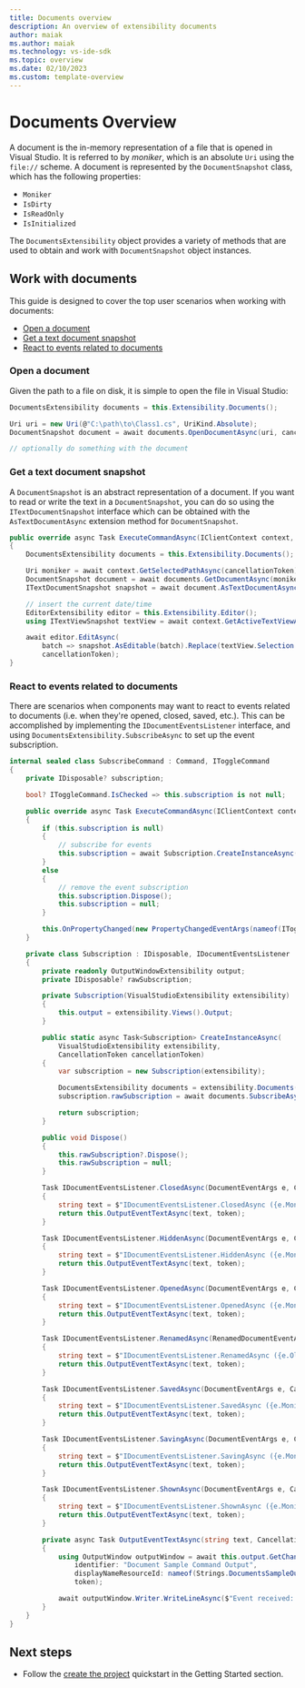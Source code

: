 ```yaml
---
title: Documents overview
description: An overview of extensibility documents
author: maiak
ms.author: maiak
ms.technology: vs-ide-sdk
ms.topic: overview
ms.date: 02/10/2023
ms.custom: template-overview
---
```


# Documents Overview

A document is the in-memory representation of a file that is opened in Visual Studio.  It is referred to by
_moniker_, which is an absolute `Uri` using the `file://` scheme.  A document is represented by the `DocumentSnapshot`
class, which has the following properties:

- `Moniker`
- `IsDirty`
- `IsReadOnly`
- `IsInitialized`

The `DocumentsExtensibility` object provides a variety of methods that are used to obtain and work with
`DocumentSnapshot` object instances.

## Work with documents

This guide is designed to cover the top user scenarios when working with documents:

- [Open a document](#open-a-document)
- [Get a text document snapshot](#get-a-text-document-snapshot)
- [React to events related to documents](#react-to-events-related-to-documents)

### Open a document

Given the path to a file on disk, it is simple to open the file in Visual Studio:

```csharp
DocumentsExtensibility documents = this.Extensibility.Documents();

Uri uri = new Uri(@"C:\path\to\Class1.cs", UriKind.Absolute);
DocumentSnapshot document = await documents.OpenDocumentAsync(uri, cancellationToken);

// optionally do something with the document
```

### Get a text document snapshot

A `DocumentSnapshot` is an abstract representation of a document.  If you want to read or write the text in a
`DocumentSnapshot`, you can do so using the `ITextDocumentSnapshot` interface which can be obtained with the
`AsTextDocumentAsync` extension method for `DocumentSnapshot`.

```csharp
public override async Task ExecuteCommandAsync(IClientContext context, CancellationToken cancellationToken)
{
    DocumentsExtensibility documents = this.Extensibility.Documents();

    Uri moniker = await context.GetSelectedPathAsync(cancellationToken);
    DocumentSnapshot document = await documents.GetDocumentAsync(moniker, cancellationToken);
    ITextDocumentSnapshot snapshot = await document.AsTextDocumentAsync(this.Extensibility, cancellationToken);

    // insert the current date/time
    EditorExtensibility editor = this.Extensibility.Editor();
    using ITextViewSnapshot textView = await context.GetActiveTextViewAsync(cancellationToken);

    await editor.EditAsync(
        batch => snapshot.AsEditable(batch).Replace(textView.Selection.Extent, DateTime.Now.ToString()),
        cancellationToken);
}
```

### React to events related to documents

There are scenarios when components may want to react to events related to documents (i.e. when they're opened,
closed, saved, etc.).  This can be accomplished by implementing the `IDocumentEventsListener` interface, and
using `DocumentsExtensibility.SubscribeAsync` to set up the event subscription.

```csharp
internal sealed class SubscribeCommand : Command, IToggleCommand
{
    private IDisposable? subscription;

    bool? IToggleCommand.IsChecked => this.subscription is not null;

    public override async Task ExecuteCommandAsync(IClientContext context, CancellationToken cancellationToken)
    {
        if (this.subscription is null)
        {
            // subscribe for events
            this.subscription = await Subscription.CreateInstanceAsync(this.Extensibility, cancellationToken);
        }
        else
        {
            // remove the event subscription
            this.subscription.Dispose();
            this.subscription = null;
        }

        this.OnPropertyChanged(new PropertyChangedEventArgs(nameof(IToggleCommand.IsChecked)));
    }

    private class Subscription : IDisposable, IDocumentEventsListener
    {
        private readonly OutputWindowExtensibility output;
        private IDisposable? rawSubscription;

        private Subscription(VisualStudioExtensibility extensibility)
        {
            this.output = extensibility.Views().Output;
        }

        public static async Task<Subscription> CreateInstanceAsync(
            VisualStudioExtensibility extensibility,
            CancellationToken cancellationToken)
        {
            var subscription = new Subscription(extensibility);

            DocumentsExtensibility documents = extensibility.Documents();
            subscription.rawSubscription = await documents.SubscribeAsync(subscription, filterRegex: null, cancellationToken);

            return subscription;
        }

        public void Dispose()
        {
            this.rawSubscription?.Dispose();
            this.rawSubscription = null;
        }

        Task IDocumentEventsListener.ClosedAsync(DocumentEventArgs e, CancellationToken token)
        {
            string text = $"IDocumentEventsListener.ClosedAsync ({e.Moniker})";
            return this.OutputEventTextAsync(text, token);
        }

        Task IDocumentEventsListener.HiddenAsync(DocumentEventArgs e, CancellationToken token)
        {
            string text = $"IDocumentEventsListener.HiddenAsync ({e.Moniker})";
            return this.OutputEventTextAsync(text, token);
        }

        Task IDocumentEventsListener.OpenedAsync(DocumentEventArgs e, CancellationToken token)
        {
            string text = $"IDocumentEventsListener.OpenedAsync ({e.Moniker})";
            return this.OutputEventTextAsync(text, token);
        }

        Task IDocumentEventsListener.RenamedAsync(RenamedDocumentEventArgs e, CancellationToken token)
        {
            string text = $"IDocumentEventsListener.RenamedAsync ({e.OldMoniker} -> {e.Moniker})";
            return this.OutputEventTextAsync(text, token);
        }

        Task IDocumentEventsListener.SavedAsync(DocumentEventArgs e, CancellationToken token)
        {
            string text = $"IDocumentEventsListener.SavedAsync ({e.Moniker})";
            return this.OutputEventTextAsync(text, token);
        }

        Task IDocumentEventsListener.SavingAsync(DocumentEventArgs e, CancellationToken token)
        {
            string text = $"IDocumentEventsListener.SavingAsync ({e.Moniker})";
            return this.OutputEventTextAsync(text, token);
        }

        Task IDocumentEventsListener.ShownAsync(DocumentEventArgs e, CancellationToken token)
        {
            string text = $"IDocumentEventsListener.ShownAsync ({e.Moniker})";
            return this.OutputEventTextAsync(text, token);
        }

        private async Task OutputEventTextAsync(string text, CancellationToken token)
        {
            using OutputWindow outputWindow = await this.output.GetChannelAsync(
                identifier: "Document Sample Command Output",
                displayNameResourceId: nameof(Strings.DocumentsSampleOutputWindowPaneName),
                token);

            await outputWindow.Writer.WriteLineAsync($"Event received: {text}");
        }
    }
}
```

## Next steps

- Follow the [create the project](../../getting-started/create-your-first-extension.md) quickstart in the Getting Started section.
